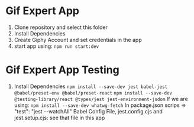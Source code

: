 # Gif Expert App

1. Clone repository and select this folder
2. Install Dependencies
3. Create Giphy Account and set credentials in the app
4. start app using: ```npm run start:dev```

# Gif Expert App Testing

1. Install Dependencies
    ```npm install --save-dev jest babel-jest @babel/preset-env @babel/preset-react```
    ```npm install --save-dev @testing-library/react @types/jest jest-environment-jsdom```
    If we are using: ```npm install --save-dev whatwg-fetch```
    In package.json scrips => "test": "jest --watchAll"
    Babel Config File, jest.config.cjs and jest.setup.cjs: see that file in this app